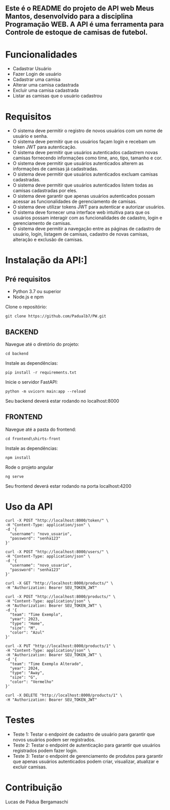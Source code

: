 ## Este é o README do projeto de API web Meus Mantos, desenvolvido para a disciplina Programação WEB. A API é uma ferramenta para Controle de estoque de camisas de futebol.

# Funcionalidades
* Cadastrar Usuário
* Fazer Login de usuário
* Cadastrar uma camisa
* Alterar uma camisa cadastrada
* Excluir uma camisa cadastrada
* Listar as camisas que o usuário cadastrou

# Requisitos
* O sistema deve permitir o registro de novos usuários com um nome de usuário e senha.
*  O sistema deve permitir que os usuários façam login e recebam um token JWT para autenticação.
*  O sistema deve permitir que usuários autenticados cadastrem novas camisas fornecendo informações como time, ano, tipo, tamanho e cor.
*  O sistema deve permitir que usuários autenticados alterem as informações de camisas já cadastradas.
*  O sistema deve permitir que usuários autenticados excluam camisas cadastradas.
*  O sistema deve permitir que usuários autenticados listem todas as camisas cadastradas por eles.
*  O sistema deve garantir que apenas usuários autenticados possam acessar as funcionalidades de gerenciamento de camisas.
*  O sistema deve utilizar tokens JWT para autenticar e autorizar usuários.
*  O sistema deve fornecer uma interface web intuitiva para que os usuários possam interagir com as funcionalidades de cadastro, login e gerenciamento de camisas.
*  O sistema deve permitir a navegação entre as páginas de cadastro de usuário, login, listagem de camisas, cadastro de novas camisas, alteração e exclusão de camisas.

# Instalação da API:]
## Pré requisitos
* Python 3.7 ou superior
* Node.js e npm


Clone o repositório:
```
git clone https://github.com/Padualb7/PW.git
```
## BACKEND

Navegue até o diretório do projeto:
```
cd backend
```
Instale as dependências:
```
pip install -r requirements.txt
```
Inicie o servidor FastAPI:
```
python -m uvicorn main:app --reload
```
Seu backend deverá estar rodando no localhost:8000

## FRONTEND
Navegue até a pasta do frontend:
```
cd frontend\shirts-front
```
Instale as dependências:
```
npm install
```
Rode o projeto angular
```
ng serve
```
Seu frontend deverá estar rodando na porta localhost:4200

# Uso da API
```
curl -X POST "http://localhost:8000/token/" \
-H "Content-Type: application/json" \
-d '{
  "username": "novo_usuario",
  "password": "senha123"
}'
```

```
curl -X POST "http://localhost:8000/users/" \
-H "Content-Type: application/json" \
-d '{
  "username": "novo_usuario",
  "password": "senha123"
}'
```

```
curl -X GET "http://localhost:8000/products/" \
-H "Authorization: Bearer SEU_TOKEN_JWT"
```

```
curl -X POST "http://localhost:8000/products/" \
-H "Content-Type: application/json" \
-H "Authorization: Bearer SEU_TOKEN_JWT" \
-d '{
  "team": "Time Exemplo",
  "year": 2023,
  "type": "Home",
  "size": "M",
  "color": "Azul"
}'
```

```
curl -X PUT "http://localhost:8000/products/1" \
-H "Content-Type: application/json" \
-H "Authorization: Bearer SEU_TOKEN_JWT" \
-d '{
  "team": "Time Exemplo Alterado",
  "year": 2024,
  "type": "Away",
  "size": "G",
  "color": "Vermelho"
}'
```

```
curl -X DELETE "http://localhost:8000/products/1" \
-H "Authorization: Bearer SEU_TOKEN_JWT"
```

# Testes

* Teste 1: Testar o endpoint de cadastro de usuário para garantir que novos usuários podem ser registrados.
* Teste 2: Testar o endpoint de autenticação para garantir que usuários registrados podem fazer login.
* Teste 3: Testar o endpoint de gerenciamento de produtos para garantir que apenas usuários autenticados podem criar, visualizar, atualizar e excluir camisas.

# Contribuição
Lucas de Pádua Bergamaschi
